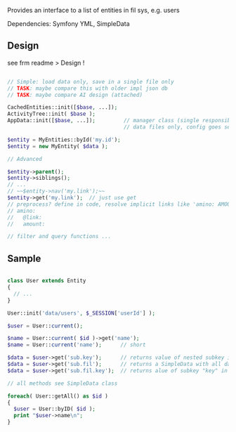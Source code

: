 
Provides an interface to a list of entities in fil sys, e.g. users

Dependencies: Symfony YML, SimpleData


Design
----------------------------------------------------------

see frm readme > Design !

```php

// Simple: load data only, save in a single file only
// TASK: maybe compare this with older impl json db
// TASK: maybe compare AI design (attached)

CachedEntities::init([$base, ...]);
ActivityTree::init( $base );
AppData::init([$base, ...]);         // manager class (single responsible principle)
                                     // data files only, config goes sep

$entity = MyEntities::byId('my.id');      
$entity = new MyEntity( $data );

// Advanced

$entity->parent();
$entity->siblings();
// ...
// ~~$entity->nav('my.link');~~
$entity->get('my.link');  // just use get
// preprocess? define in code, resolve implicit links like 'amino: AMOUNT' to
// amino:
//   @link:
//   amount:

// filter and query functions ...
```


Sample
----------------------------------------------------------

```php

class User extends Entity
{
  // ...
}

User::init('data/users', $_SESSION['userId'] );

$user = User::current();

$name = User::current( $id )->get('name');
$name = User::current('name');      // short

$data = $user->get('sub.key');      // returns value of nested subkey in data/users/USER/-this.yml
$data = $user->get('sub.fil');      // returns a SimpleData with all data from data/users/USER/sub/fil.yml
$data = $user->get('sub.fil.key');  // returns alue of subkey "key" in data/users/USER/sub/fil.yml

// all methods see SimpleData class

foreach( User::getAll() as $id )
{
  $user = User::byID( $id );
  print "$user->name\n";
}
```
